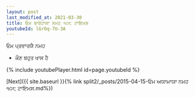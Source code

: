 ```yaml
---
layout: post
last_modified_at: 2021-03-30
title: ਓਮ ਬਾਰੋਹਾਯਾ ਨਮਹ ੧੦੮ ਟਾਇਮਸ
youtubeId: lGrOq-7U-3A
---
```

 
 
 ਓਮ ਪ੍ਰਵਾਰਯੈ ਨਮਹ  
 
 -  ਕੌਣ ਬਹੁਤ ਖਾਸ ਹੈ 
 
  
 
  
 
 
 
 
 
 


{% include youtubePlayer.html id=page.youtubeId %}
 
[Next]({{ site.baseurl }}{% link  split2/_posts/2015-04-15-ਓਮ ਅਯਾਮਾਯਾ ਨਮਹ ੧੦੮ ਟਾਇਮਸ.md%})
 
